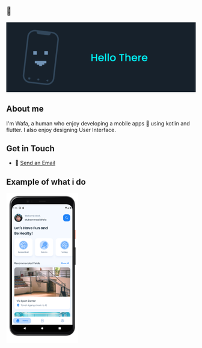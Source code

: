 ## 👋

<img src="https://raw.githubusercontent.com/mikirinkode/mikirinkode/master/assets/hello.png" alt="Hello There">

## About me
I'm Wafa, a human who enjoy developing a mobile apps 📱 using kotlin and flutter. I also enjoy designing User Interface.

## Get in Touch
- 📧 <a href="mailto:muhammadwafa105@gmail.com?">Send an Email</a>

<!-- [![Top Langs](https://github-readme-stats.vercel.app/api/top-langs/?username=mikirinkode&layout=compact&theme=github_dark)](https://github.com/anuraghazra/github-readme-stats) -->

## Example of what i do
<img style="height:400px;" src="https://raw.githubusercontent.com/mikirinkode/mikirinkode/master/assets/spod_app.png" alt="Spod App Preview">

<!-- ![Anurag's GitHub stats](https://github-readme-stats.vercel.app/api?username=mikirinkode&count_private=true&theme=algolia&show_icons=true) -->


<!--
**mikirinkode/mikirinkode** is a ✨ _special_ ✨ repository because its `README.md` (this file) appears on your GitHub profile.

Here are some ideas to get you started:

- 🔭 I’m currently working on ...
- 🌱 I’m currently learning ...
- 👯 I’m looking to collaborate on ...
- 🤔 I’m looking for help with ...
- 💬 Ask me about ...
- 📫 How to reach me: ...
- 😄 Pronouns: ...
- ⚡ Fun fact: ...
-->
